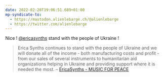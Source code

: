 ```yaml
---
date: 2022-02-28T19:06:51.689+01:00
mp-syndicate-to:
  - https://mastodon.alienlebarge.ch/@alienlebarge
  - https://twitter.com/alienlebarge
---
```

Nice !
[@ericasynths](https://twitter.com/ericasynths) stand with the people of Ukraine !

> Erica Synths continues to stand with the people of Ukraine and we will donate all of the income - both manufacturing costs and profit - from our sales of several instruments to humanitarian aid organizations helping in Ukraine and providing support where it is needed the most.
> – [EricaSynths - MUSIC FOR PEACE](https://www.ericasynths.lv/news/music-peace/)
